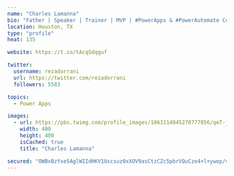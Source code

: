 ```yaml
---
name: "Charles Lamanna"
bio: "Father | Speaker | Trainer | MVP | #PowerApps & #PowerAutomate Community Super User | YouTuber Right-pointing triangle http://youtube.com/c/rezadorrani | Learn - Share - Clockwise rightwards and leftwards open circle arrows"
location: Houston, TX
type: "profile"
heat: 135

website: https://t.co/tAcqSdqguf

twitter:
  username: rezadorrani
  url: https://twitter.com/rezadorrani
  followers: 5583

topics:
  - Power Apps

images:
  - url: https://pbs.twimg.com/profile_images/1063114045270777856/qeT-jpWr_400x400.jpg
    width: 400
    height: 400
    isCached: true
    title: "Charles Lamanna"

secured: "OWBxBzYxe5AglWIIdHKV1Uscsuz0xXOV9asCtzCZc5pbrVQuCze4+l+ywop/vviH2VHc6QGYFh3X1HTuyPlboF0FOZykOsaVFVOIt7o93xcS11vM1hfhJGw1dpOPKupdz35GkcnjWdA+EQy/xGQxGOFmjfvzBCM+QNBv4h4U1Jz+NLIALZ+82WS3x/QqmxqNaP9zuwmnUHA4sbuuun1eEtvoJ7ZILWsHD+dgPWZeRviawcN42A66xI7ld7D5z11PikpyfN1IV5pV5AGjSYG+riuMGcB+3NbBLNqPNTW6MCKrH3AH+vvvmCh4MAOlAQrHa/rUOR7ZBm+yilCcjdT+gd/Cxozs16Wi7TFUZLomZ9YaJe4AJNSowIeIQNa0UJaMyvxrWAkYJDCYS6jaGhW1tva3LhXGYpN/1dJlgNECWoQ=;pJTWxNWj3aJKA+K41D5R8Q=="
---
```


